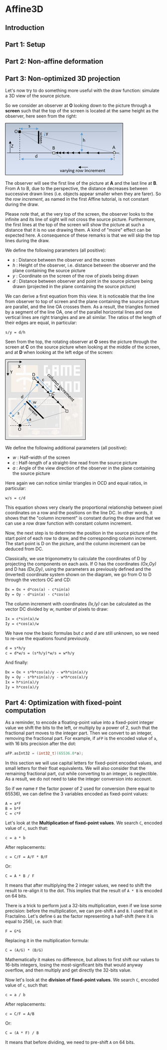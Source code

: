 # Affine3D


## Introduction


## Part 1: Setup


## Part 2: Non-affine deformation



## Part 3: Non-optimized 3D projection

Let's now try to do something more useful with the draw function: simulate a 3D view of the source picture.

So we consider an observer at **O** looking down to the picture through a **screen** such that the top of the screen is located at the same height as the observer, here seen from the right:

![right](projection-right.png)

The observer will see the first line of the picture at **A** and the last line at **B**. From A to B, due to the perspective, the distance decreases between successive drawn lines (i.e. objects appear smaller when they are farer). So the _row increment_, as named in the first Affine tutorial, is not constant during the draw.

Please note that, at the very top of the screen, the observer looks to the infinite and its line of sight will not cross the source picture. Furthermore, the first lines at the top of the screen will show the picture at such a distance that it is no use  drawing them. A kind of "moire" effect can be expected here. A consequence of these remarks is that we will skip the top lines during the draw.

We define the following parameters (all positive):

- _s_ : Distance between the observer and the screen
- _h_ : Height of the observer, i.e. distance between the observer and the plane containing the source picture
- _y_ : Coordinate on the screen of the row of pixels being drawn
- _d_ : Distance between observer and point in the source picture being drawn (projected in the plane containing the source picture)

We can derive a first equation from this view. It is noticeable that the line from observer to top of screen and the plane containing the source picture are parallel, and the line OA crosses them. As a result, the triangles formed by a segment of the line OA, one of the parallel horizontal lines and one vertical lines are right triangles and are all similar. The ratios of the length of their edges are equal, in particular:

    s/y = d/h

Seen from the top, the rotating observer at **O** sees the picture through the screen at **C** on the source picture when looking at the middle of the screen, and at **D** when looking at the left edge of the screen:

![top](projection-top.png)

We define the following additional parameters (all positive):

- _w_ : Half-width of the screen
- _c_ : Half-length of a straight-line read from the source picture
- _a_ : Angle of the view direction of the observer in the plane containing the source picture

Here again we can notice similar triangles in OCD and equal ratios, in particular:

    w/s = c/d

This equation shows very clearly the proportional relationship between pixel coordinates on a row and the positions on the line DC. In other words, it shows that the "column increment" is constant during the draw and that we can use a row draw function with constant column increment.

Now, the next step is to determine the position in the source picture of the start point of each row to draw, and the corresponding column increment. The start point is D on the picture, and the column increment can be deduced from DC.

Classically, we use trigonometry to calculate the coordinates of D by projecting the components on each axis. If O has the coordinates _(Ox,Oy)_ and D has _(Dx,Dy)_, using the parameters as previously defined and the (inverted) coordinate system shown on the diagram, we go from O to D through the vectors OC and CD:

    Dx = Ox + d*cos(a) - c*sin(a)
    Dy = Oy - d*sin(a) - c*cos(a)

The column increment with coordinates _(Ix,Iy)_ can be calculated as the vector DC divided by _w_, number of pixels to draw:

    Ix = c*sin(a)/w
    Iy = c*cos(a)/w

We have now the basic formulas but _c_ and _d_ are still unknown, so we need to re-use the equations found previously.

    d = s*h/y
    c = d*w/s = (s*h/y)*w/s = w*h/y

And finally:

    Dx = Ox + s*h*cos(a)/y - w*h*sin(a)/y
    Dy = Oy - s*h*sin(a)/y - w*h*cos(a)/y
    Ix = h*sin(a)/y
    Iy = h*cos(a)/y



## Part 4: Optimization with fixed-point computation

As a reminder, to encode a floating-point value into a fixed-point integer value we shift the bits to the left, or multiply by a power of 2, such that the fractional part moves to the integer part. Then we convert to an integer, removing the fractional part. For example,  if `aFP` is the encoded value of `a`, with 16 bits precision after the dot:

```C++
aFP.asInt32 = (int32_t)(65536.0*a);
```

In this section we will use capital letters for fixed-point encoded values, and small letters for their float equivalents. We will also consider that the remaining fractional part, cut while converting to an integer, is neglectible. As a result, we do not need to take the integer conversion into account.

So if we name `F` the factor power of 2 used for conversion (here equal to 65536), we can define the 3 variables encoded as fixed-point values:

    A = a*F
    B = b*F
    C = c*F

Let's look at the **Multiplication of fixed-point values**. We search `C`, encoded value of `c`, such that:

    c = a * b

After replacements:

    c = C/F = A/F * B/F

Or:

    C = A * B / F

It means that after multiplying the 2 integer values, we need to shift the result to re-align it to the dot. This implies that the result of `A * B` is encoded on 64 bits.

There is a trick to perform just a 32-bits multiplication, even if we lose some precision: before the multiplication, we can pre-shift `A` and `B`. I used that in Fractalino. Let's define `G` as the factor representing a half-shift (here it is equal to 256), i.e. such that:

    F = G*G

Replacing it in the multiplication formula:

    C = (A/G) * (B/G)

Mathematically it makes no difference, but allows to first shift our values to 16-bits integers, losing the most-significant bits that would anyway overflow, and then multiply and get directly the 32-bits value.

Now let's look at the **division of fixed-point values**. We search `C`, encoded value of `c`, such that:

    c = a / b

After replacements:

    c = C/F = A/B

Or:

    C = (A * F) / B

It means that before dividing, we need to pre-shift `A` on 64 bits.





